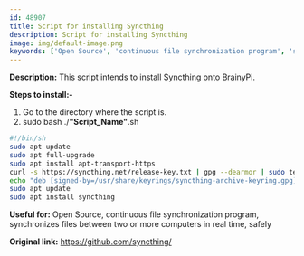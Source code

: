 ```yaml
---
id: 48907
title: Script for installing Syncthing
description: Script for installing Syncthing
image: img/default-image.png
keywords: ['Open Source', 'continuous file synchronization program', 'synchronizes files between two or more computers in real time', 'safely']
---
```



**Description:** This script intends to install Syncthing onto BrainyPi.

**Steps to install:-**

1. Go to the directory where the script is.
2. sudo bash ./**"Script_Name"**.sh
```bash
#!/bin/sh
sudo apt update
sudo apt full-upgrade
sudo apt install apt-transport-https
curl -s https://syncthing.net/release-key.txt | gpg --dearmor | sudo tee /usr/share/keyrings/syncthing-archive-keyring.gpg >/dev/null
echo "deb [signed-by=/usr/share/keyrings/syncthing-archive-keyring.gpg] https://apt.syncthing.net/ syncthing stable" | sudo tee /etc/apt/sources.list.d/syncthing.list
sudo apt update
sudo apt install syncthing
```
**Useful for:** Open Source, continuous file synchronization program, synchronizes files between two or more computers in real time, safely 

**Original link:** https://github.com/syncthing/